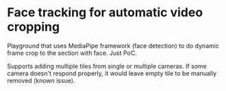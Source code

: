 # Face tracking for automatic video cropping

Playground that uses MediaPipe framework (face detection) to do dynamic frame crop to the section with face. Just PoC.

Supports adding multiple tiles from single or multiple cameras. If some camera doesn't respond properly, it would leave empty tile to be manually removed (known issue).
